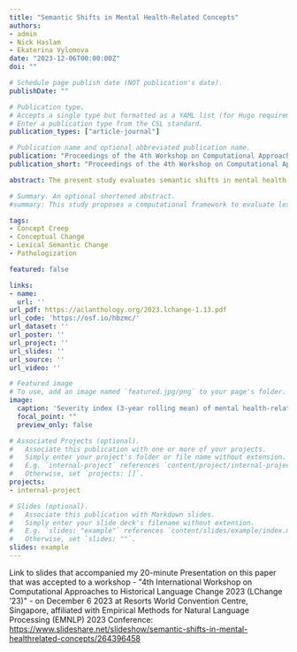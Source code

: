 ```yaml
---
title: "Semantic Shifts in Mental Health-Related Concepts"
authors:
- admin
- Nick Haslam
- Ekaterina Vylomova
date: "2023-12-06T00:00:00Z"
doi: ""

# Schedule page publish date (NOT publication's date).
publishDate: ""

# Publication type.
# Accepts a single type but formatted as a YAML list (for Hugo requirements).
# Enter a publication type from the CSL standard.
publication_types: ["article-journal"]

# Publication name and optional abbreviated publication name.
publication: "Proceedings of the 4th Workshop on Computational Approaches to Historical Language Change"
publication_short: "Proceedings of the 4th Workshop on Computational Approaches to Historical Language Change"

abstract: The present study evaluates semantic shifts in mental health-related concepts in two diachronic corpora spanning 1970–2016, one academic and one general. It evaluates whether their meanings have broadened to encompass less severe phenomena and whether they have become more pathology related. It applies a recently proposed methodology (Baes et al., 2023) to examine whether words collocating with a sample of mental health concepts have become less emotionally intense and develops a new way to examine whether the concepts increasingly co-occur with pathology-related terms. In support of the first hypothesis, mental health-related concepts became associated with less emotionally intense language in the psychology corpus (addiction, anger, stress, worry) and in the general corpus (addiction, grief, stress, worry). In support of the second hypothesis, mental health-related concepts came to be more associated with pathology-related language in psychology (addiction, grief, stress, worry) and in the general corpus (grief, stress). Findings demonstrate that some mental health concepts have become normalized and/or pathologized, a conclusion with important social and cultural implications.

# Summary. An optional shortened abstract.
#summary: This study proposes a computational framework to evaluate lexical semantic change in a way that economically integrates forms identified by historical linguists and uses it to analyze semantic shifts in mental health and mental illness.

tags:
- Concept Creep
- Conceptual Change
- Lexical Semantic Change
- Pathologization

featured: false

links:
- name: 
  url: ''
url_pdf: https://aclanthology.org/2023.lchange-1.13.pdf
url_code: 'https://osf.io/hbzmc/'
url_dataset: ''
url_poster: ''
url_project: ''
url_slides: ''
url_source: ''
url_video: ''

# Featured image
# To use, add an image named `featured.jpg/png` to your page's folder. 
image:
  caption: 'Severity index (3-year rolling mean) of mental health-related terms over the study period (1970-2016).'
  focal_point: ""
  preview_only: false

# Associated Projects (optional).
#   Associate this publication with one or more of your projects.
#   Simply enter your project's folder or file name without extension.
#   E.g. `internal-project` references `content/project/internal-project/index.md`.
#   Otherwise, set `projects: []`.
projects:
- internal-project

# Slides (optional).
#   Associate this publication with Markdown slides.
#   Simply enter your slide deck's filename without extension.
#   E.g. `slides: "example"` references `content/slides/example/index.md`.
#   Otherwise, set `slides: ""`.
slides: example
---
```


Link to slides that accompanied my 20-minute Presentation on this paper that was accepted to a workshop - "4th International Workshop on Computational Approaches to Historical Language Change 2023 (LChange ’23)" - on December 6 2023 at Resorts World Convention Centre, Singapore, affiliated with Empirical Methods for Natural Language Processing (EMNLP) 2023 Conference: https://www.slideshare.net/slideshow/semantic-shifts-in-mental-healthrelated-concepts/264396458